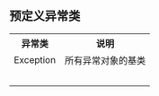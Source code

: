 ## 预定义异常类
<table class='table'>
 <tbody>
   <tr>
     <th>异常类
     <th>说明
   <tr>
     <td>Exception
     <td>所有异常对象的基类
   <tr>
     <td>
     <td>
   <tr>
     <td>
     <td>
   <tr>
     <td>
     <td>
   <tr>
     <td>
     <td>
   <tr>
     <td>
     <td>
   </tbody>
 </table>